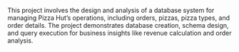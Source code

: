 This project involves the design and analysis of a database system for managing Pizza Hut’s operations, including orders, pizzas, pizza types, and order details. 
The project demonstrates database creation, schema design, and query execution for business insights like revenue calculation and order analysis.

